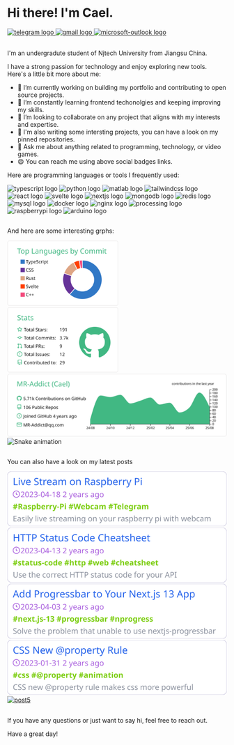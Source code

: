 <!-- welcome message -->

# Hi there! I'm Cael.

<!-- badge -->
<div>
  <a href="https://t.me/owencael" target="_blank">
    <img height="35" alt="telegram logo" src="https://img.shields.io/static/v1?message=Telegrm&logo=telegram&label=&color=2CA5E0&logoColor=white&labelColor=&style=for-the-badge" />
  </a>
  <a href="mailto:MR-Addict@qq.com" target="_blank">
    <img height="35" alt="gmail logo" src="https://img.shields.io/static/v1?message=Email&logo=gmail&label=&color=A084DC&logoColor=white&labelColor=&style=for-the-badge" />
  </a>
  <a href="https://mraddict.one" target="_blank">
    <img height="35" alt="microsoft-outlook logo" src="https://img.shields.io/static/v1?message=Website&logo=microsoft-outlook&label=&color=7F167F&logoColor=white&labelColor=&style=for-the-badge" />
  </a>
</div>

<br/>

I'm an undergradute student of Njtech University from Jiangsu China.

I have a strong passion for technology and enjoy exploring new tools. Here's a little bit more about me:

- 🔭 I’m currently working on building my portfolio and contributing to open source projects.
- 🌱 I’m constantly learning frontend techonolgies and keeping improving my skills.
- 👯 I’m looking to collaborate on any project that aligns with my interests and expertise.
- 💼 I'm also writing some intersting projects, you can have a look on my pinned repositories.
- 👋 Ask me about anything related to programming, technology, or video games.
- 😄 You can reach me using above social badges links.

Here are programming languages or tools I frequently used:

<div>
  <img height="30" width="42" alt="typescript logo" src="https://cdn.jsdelivr.net/gh/devicons/devicon/icons/typescript/typescript-plain.svg" />
  <img height="30" width="42" alt="python logo" src="https://cdn.jsdelivr.net/gh/devicons/devicon/icons/python/python-original.svg" />
  <img height="30" width="42" alt="matlab logo" src="https://cdn.jsdelivr.net/gh/devicons/devicon/icons/matlab/matlab-original.svg" />
  <img height="30" width="42" alt="tailwindcss logo" src="https://cdn.jsdelivr.net/gh/devicons/devicon/icons/tailwindcss/tailwindcss-plain.svg" />
  <img height="30" width="42" alt="react logo" src="https://cdn.jsdelivr.net/gh/devicons/devicon/icons/react/react-original.svg" />
  <img height="30" width="42" alt="svelte logo" src="https://cdn.jsdelivr.net/gh/devicons/devicon/icons/svelte/svelte-original.svg" />
  <img height="30" width="42" alt="nextjs logo" src="https://cdn.jsdelivr.net/gh/devicons/devicon/icons/nextjs/nextjs-original.svg" />
  <img height="30" width="42" alt="mongodb logo" src="https://cdn.jsdelivr.net/gh/devicons/devicon/icons/mongodb/mongodb-original.svg" />
  <img height="30" width="42" alt="redis logo" src="https://cdn.jsdelivr.net/gh/devicons/devicon/icons/redis/redis-original.svg" />
  <img height="30" width="42" alt="mysql logo" src="https://cdn.jsdelivr.net/gh/devicons/devicon/icons/mysql/mysql-original.svg" />
  <img height="30" width="42" alt="docker logo" src="https://cdn.jsdelivr.net/gh/devicons/devicon/icons/docker/docker-original.svg" />
  <img height="30" width="42" alt="nginx logo" src="https://cdn.jsdelivr.net/gh/devicons/devicon/icons/nginx/nginx-original.svg" />
  <img height="30" width="42" alt="processing logo" src="https://cdn.jsdelivr.net/gh/devicons/devicon/icons/processing/processing-original.svg" />
  <img height="30" width="42" alt="raspberrypi logo" src="https://cdn.jsdelivr.net/gh/devicons/devicon/icons/raspberrypi/raspberrypi-original.svg"/>
  <img height="30" width="42" alt="arduino logo" src="https://cdn.jsdelivr.net/gh/devicons/devicon/icons/arduino/arduino-original.svg" />
</div>

##

And here are some interesting grphs:

<!-- grph -->
<div align="left">
  <div>
    <img height="150" alt="stats graph" src="https://raw.githubusercontent.com/MR-Addict/MR-Addict/build/profile-summary-card-output/vue/2-most-commit-language.svg" />
    <img height="150" alt="languages graph" src="https://raw.githubusercontent.com/MR-Addict/MR-Addict/build/profile-summary-card-output/vue/3-stats.svg" />
  </div>
  <img src="https://raw.githubusercontent.com/MR-Addict/MR-Addict/build/profile-summary-card-output/vue/0-profile-details.svg" alt="profile detail" />
  <img src="https://raw.githubusercontent.com/MR-Addict/MR-Addict/build/snake/snake.svg" alt="Snake animation" />
</div>

##

You can also have a look on my latest posts

[![post1](https://raw.githubusercontent.com/MR-Addict/MR-Addict/build/posts/post1.svg)](https://mraddict.one/blog)
[![post2](https://raw.githubusercontent.com/MR-Addict/MR-Addict/build/posts/post2.svg)](https://mraddict.one/blog)
[![post3](https://raw.githubusercontent.com/MR-Addict/MR-Addict/build/posts/post3.svg)](https://mraddict.one/blog)
[![post4](https://raw.githubusercontent.com/MR-Addict/MR-Addict/build/posts/post4.svg)](https://mraddict.one/blog)
[![post5](https://raw.githubusercontent.com/MR-Addict/MR-Addict/build/posts/post5.svg)](https://mraddict.one/blog)

##

If you have any questions or just want to say hi, feel free to reach out.

Have a great day!
